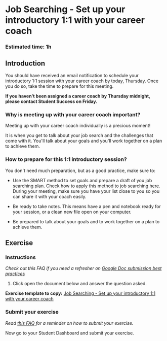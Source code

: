 # Job Searching - Set up your introductory 1:1 with your career coach

### **Estimated time**: 1h

## Introduction

You should have received an email notification to schedule your introductory 1:1 session with your career coach by today, Thursday. Once you do so, take the time to prepare for this meeting. 

**If you haven't been assigned a career coach by Thursday midnight, please contact Student Success on Friday.** 

### Why is meeting up with your career coach important?

Meeting up with your career coach individually is a precious moment! 

It is when you get to talk about your job search and the challenges that come with it. You'll talk about your goals and you'll work together on a plan to achieve them.

### How to prepare for this 1:1 introductory session?

You don't need much preparation, but as a good practice, make sure to:

- Use the SMART method to set goals and prepare a draft of you job searching plan. Check how to apply this method to job searching [here](https://github.com/microverseinc/curriculum-professional-skills/blob/main/job-search/using-the-smart-method-to-create-your-job-search-plan.md). During your meeting, make sure you have your list close to you so you can share it with your coach easily.

- Be ready to take notes. This means have a pen and notebook ready for your session, or a clean new file open on your computer.

- Be prepared to talk about your goals and to work together on a plan to achieve them.

## Exercise

### Instructions

*Check out this FAQ if you need a refresher on [Google Doc submission best practices](https://microverse.zendesk.com/hc/en-us/articles/360063156813)*

1. Click open the document below and answer the question asked. 

**Exercise template to copy:** [Job Searching - Set up your introductory 1:1 with your career coach](https://docs.google.com/document/d/19fOkXP38AVgYBjWN1-729EQoMAPc7t-888XALJ37P2Y/edit?usp=sharing) 

### Submit your exercise

*Read [this FAQ](https://microverse.zendesk.com/hc/en-us/articles/360061344234) for a reminder on how to submit your exercise.* 

Now go to your Student Dashboard and submit your exercise.
